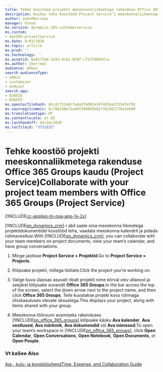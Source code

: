 ```yaml
---
title: Tehke koostööd projekti meeskonnaliikmetega rakenduse Office 365 Groups kaudu
description: Kuidas teha koostööd Project Service’i meeskonnaliikmetega rakenduse Office 365 Groups kaudu
author: JohnPBurrows
manager: kfend
ms.service: dynamics-365-customerservice
ms.custom:
- dyn365-projectservice
ms.date: 8/03/2018
ms.topic: article
ms.prod: ''
ms.technology: ''
ms.assetid: 6a82734d-1e53-4cb1-870f-cf237d95bfca
ms.author: jburrows
audience: Admin
search.audienceType:
- admin
- customizer
- enduser
search.app:
- D365CE
- D365PS
ms.openlocfilehash: 01cdcf214dcfa4a2f6d02a147dd3ea1f2547ef91
ms.sourcegitcommit: 8c786230ef2a497280885b827162561776e2eb00
ms.translationtype: HT
ms.contentlocale: et-EE
ms.lasthandoff: 03/24/2020
ms.locfileid: "3751033"
---
```

# <a name="collaborate-with-your-project-team-members-with-office-365-groups-project-service"></a><span data-ttu-id="2141b-103">Tehke koostöö projekti meeskonnaliikmetega rakenduse Office 365 Groups kaudu (Project Service)</span><span class="sxs-lookup"><span data-stu-id="2141b-103">Collaborate with your project team members with Office 365 Groups (Project Service)</span></span>

[!INCLUDE[cc-applies-to-psa-app-1x-2x](../includes/cc-applies-to-psa-app-1x-2x.md)]

<span data-ttu-id="2141b-104">[!INCLUDE[pn_dynamics_crm](../includes/pn-dynamics-crm.md)]-i abil saate oma meeskonna liikmetega projektidokumentidel koostööd teha, vaadata meeskonna kalendrit ja pidada rühmavestlusi.</span><span class="sxs-lookup"><span data-stu-id="2141b-104">With [!INCLUDE[pn_dynamics_crm](../includes/pn-dynamics-crm.md)], you can collaborate with your team members on project documents, view your team’s calendar, and have group conversations.</span></span>  
  
1. <span data-ttu-id="2141b-105">Minge jaotisse **Project Service > Projektid**.</span><span class="sxs-lookup"><span data-stu-id="2141b-105">Go to **Project Service > Projects**.</span></span>  
  
2. <span data-ttu-id="2141b-106">Klõpsake projekti, millega töötate.</span><span class="sxs-lookup"><span data-stu-id="2141b-106">Click the project you’re working on.</span></span>  
  
3. <span data-ttu-id="2141b-107">Valige kuva ülaosas asuvalt ribalt projekti nime kõrval olev allanool ja seejärel klõpsake suvandit **Office 365 Groups**.</span><span class="sxs-lookup"><span data-stu-id="2141b-107">In the bar across the top of the screen, select the down arrow next to the project name, and then click **Office 365 Groups**.</span></span> <span data-ttu-id="2141b-108">Teile kuvatakse projekt koos rühmaga ühiskasutuses olevate üksustega.</span><span class="sxs-lookup"><span data-stu-id="2141b-108">This displays your project, along with items shared with your group.</span></span>  
  
4. <span data-ttu-id="2141b-109">Meeskonna tööruumi avamiseks rakenduses [!INCLUDE[pn_office_365_groups](../includes/pn-office-365-groups.md)] klõpsake käsku **Ava kalender**, **Ava vestlused**, **Ava märkmik**, **Ava dokumendid** või **Ava inimesed**.</span><span class="sxs-lookup"><span data-stu-id="2141b-109">To open your team’s workspace in [!INCLUDE[pn_office_365_groups](../includes/pn-office-365-groups.md)], click **Open Calendar**, **Open Conversations**, **Open Notebook**, **Open Documents**, or **Open People**.</span></span>  
  
### <a name="see-also"></a><span data-ttu-id="2141b-110">Vt ka</span><span class="sxs-lookup"><span data-stu-id="2141b-110">See Also</span></span>  
 [<span data-ttu-id="2141b-111">Aja-, kulu- ja koostööjuhend</span><span class="sxs-lookup"><span data-stu-id="2141b-111">Time, Expense, and Collaboration Guide</span></span>](../project-service/time-expense-collaboration-guide.md)
